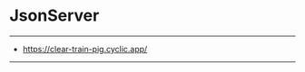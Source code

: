 # JsonServer
-------------------------------------
* https://clear-train-pig.cyclic.app/
-------------------------------------
